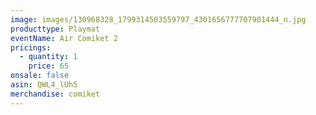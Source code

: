 ```yaml
---
image: images/130968328_1799314503559797_4301656777707901444_n.jpg
producttype: Playmat
eventName: Air Comiket 2
pricings:
  - quantity: 1
    price: 65
onsale: false
asin: QWL4_lUh5
merchandise: comiket
---
```

